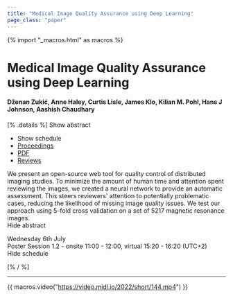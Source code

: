 ```yaml
---
title: "Medical Image Quality Assurance using Deep Learning"
page_class: "paper"
---
```


{% import "_macros.html" as macros %}

# Medical Image Quality Assurance using Deep Learning

#### Dženan Zukić, Anne Haley, Curtis Lisle, James Klo, Kilian M. Pohl, Hans J Johnson, Aashish Chaudhary

[% .details %]
<a class="toggle_visibility" data-selector=".abstract" data-level="3">Show abstract</a>
- <a class="toggle_visibility" data-selector=".schedule" data-level="3">Show schedule</a>
- <a href="">Proceedings</a>
- <a href="https://openreview.net/pdf?id=dBxvjWJTVW-">PDF</a>
- <a href="https://openreview.net/forum?id=dBxvjWJTVW-">Reviews</a>

<p>
    <span class="abstract">
        We present an open-source web tool for quality control of distributed imaging studies. To minimize the amount of human time and attention spent reviewing the images, we created a neural network to provide an automatic assessment. This steers reviewers' attention to potentially problematic cases, reducing the likelihood of missing image quality issues. We test our approach using 5-fold cross validation on a set of 5217 magnetic resonance images.
        <br>
        <span class="actions"><a class="toggle_visibility" data-level="2">Hide abstract</a></span>
    </span>
</p>

<p>
    <span class="schedule">
        Wednesday 6th July<br>Poster Session 1.2 - onsite 11:00 - 12:00, virtual 15:20 - 16:20 (UTC+2)
        <br>
        <span class="actions"><a class="toggle_visibility" data-level="2">Hide schedule</a></span>
    </span>
</p>

[% / %]


---
{{ macros.video("https://video.midl.io/2022/short/144.mp4") }}
